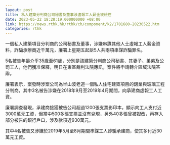 ```yaml
---
layout: post
title: 私人建築分判商公司秘書及董事涉虛報工人薪金被檢控
date: 2023-05-22 18:28:19.000000000 +08:00
link: https://news.rthk.hk/rthk/ch/component/k2/1701680-20230522.htm
categories: rthk
---
```


一個私人建築項目分判商的公司秘書及董事，涉嫌串謀其他人士虛報工人薪金資料，詐騙承辦商近千萬元，廉署上星期五起訴5人共兩項串謀詐騙罪名。

5名被告年齡介乎35歲至61歲，分別是該建築分判商公司秘書、其妻子、弟弟及公司工人，他們獲准保釋，明日在東區裁判法院應訊，案件將申請轉介區域法院答辯。

廉署表示，案發時涉案公司為半山波老道一個私人住宅建築項目的鋁業與玻璃工程分判商，其中3名被告涉嫌在2018年9月至2019年4月期間，向承建商虛報工人工資。

廉署調查發現，承建商接獲被告公司超過1200張支票影印本，顯示向工人支付近3000萬元工資，但當中500多張支票並沒有兌現，另外40多張曾被揑改，再存入部分被告的銀行戶口，涉及款項近930萬元。

其中4名被告又涉嫌於2019年5月至8月期間串謀工人詐騙承建商，使其多付近30萬元工資。
